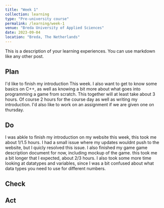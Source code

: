 ```yaml
---
title: "Week 1"
collection: learning
type: "Pre-university course"
permalink: /learning/week-1
venue: "Breda University of Applied Sciences"
date: 2023-09-04
location: "Breda, The Netherlands"
---
```


This is a description of your learning experiences. You can use markdown like any other post.

## Plan

I'd like to finish my introduction This week.
I also want to get to know some basics on C++, as well as knowing a bit more about what goes into programming a game from scratch. This together will at least take about 3 hours. Of course 2 hours for the course day as well as writing my introduction. I'd also like to work on an assignment if we are given one on thursday.


## Do

 I was abkle to finish my introduction on my website this week, this took me about 1/1.5 hours. I had a small issue where my updates wouldnt push to the website, but I quicly resolved this issue. I also finished my game game description document for now, including mockup of the game. this took me a bit longer that I expected, about 2/3 hours. I also took some more time looking at datatypes and variables, since I was a bit confused about what data types you need to use for different numbers.

## Check

<!--- 
Note: Fill this in at the end of the week.

What went well? What didn't go so well? What was the most important thing you learned this week?

Did you receive any feedback from the lecturer or your peers? If so, what was that feedback? Were you able to incorporate that feedback?

Did you give anyone else feedback? Who did you give feedback to? How did they respond to your feedback?

NOTE: Any source of feedback is feedback!
-->

## Act

<!---
Note: Fill this in at the end of the week.

What action points can you identify from this week? What would you like to improve? What would you like to continue to strengthen?

If your planned time estimates were not accurate, what would you do to improve them?
-->